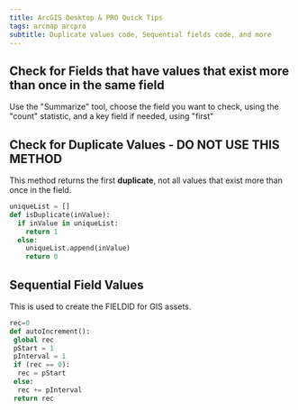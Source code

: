 ```yaml
---
title: ArcGIS Desktop & PRO Quick Tips
tags: arcmap arcpro
subtitle: Duplicate values code, Sequential fields code, and more
---
```


## Check for Fields that have values that exist more than once in the same field

Use the "Summarize" tool, choose the field you want to check, using the "count" statistic, and a key field if needed, using "first"

## Check for Duplicate Values - DO NOT USE THIS METHOD

This method returns the first **duplicate**, not all values that exist more than once in the field.

```python
uniqueList = []
def isDuplicate(inValue):
  if inValue in uniqueList:
    return 1
  else:
    uniqueList.append(inValue)
    return 0
```

## Sequential Field Values
This is used to create the FIELDID for GIS assets. 

```python
rec=0 
def autoIncrement(): 
 global rec 
 pStart = 1  
 pInterval = 1 
 if (rec == 0):  
  rec = pStart  
 else:  
  rec += pInterval  
 return rec
```
